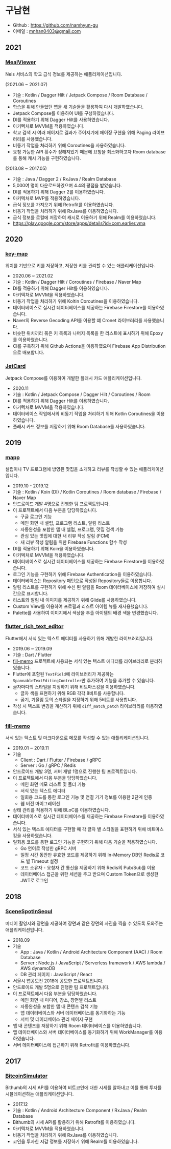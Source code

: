 # 구남현

- Github : https://github.com/namhyun-gu
- 이메일 : mnhan0403@gmail.com

## 2021

### [MealViewer](https://github.com/namhyun-gu/MealViewer)

Neis 서비스의 학교 급식 정보를 제공하는 애플리케이션입니다.

(2021.06 ~ 2021.07)

- 기술 : Kotlin / Dagger Hilt / Jetpack Compose / Room Database / Coroutines
- 학습을 위해 만들었던 앱을 새 기술들을 활용하여 다시 개발하였습니다.
- Jetpack Compose를 이용하여 UI를 구성하였습니다.
- DI를 적용하기 위해 Dagger Hilt를 사용하였습니다.
- 아키텍처로 MVVM을 적용하였습니다.
- 학교 검색 시 여러 페이지로 결과가 주어지기에 페이징 구현을 위해 Paging 라이브러리를 사용했습니다.
- 비동기 작업을 처리하기 위해 Coroutines을 사용하였습니다.
- 요청 가능한 API 횟수가 정해져있기 때문에 요청을 최소화하고자 Room database를 통해 캐시 기능을 구현하였습니다.

(2013.08 ~ 2017.05)

- 기술 : Java / Dagger 2 / RxJava / Realm Database
- 5,000여 명이 다운로드하였으며 4.4의 평점을 받았습니다.
- DI를 적용하기 위해 Dagger 2를 이용하였습니다.
- 아키텍처로 MVP를 적용하였습니다.
- 급식 정보를 가져오기 위해 Retrofit를 이용하였습니다.
- 비동기 작업을 처리하기 위해 RxJava를 이용하였습니다.
- 급식 정보를 로컬에 저장하여 캐시로 이용하기 위해 Realm를 이용하였습니다.
- https://play.google.com/store/apps/details?id=com.earlier.yma

## 2020

### [key-map](https://github.com/namhyun-gu/key-map)

위치를 기반으로 키를 저장하고, 저장한 키를 관리할 수 있는 애플리케이션입니다.

- 2020.06 ~ 2021.02
- 기술 : Kotlin / Dagger Hilt / Coroutines / Firebase / Naver Map
- DI를 적용하기 위해 Dagger Hilt를 이용하였습니다.
- 아키텍처로 MVVM을 적용하였습니다.
- 비동기 작업을 처리하기 위해 Koltin Coroutines을 이용하였습니다.
- 데이터베이스로 실시간 데이터베이스를 제공하는 Firebase Firestore를 이용하였습니다.
- Naver의 Reverse Gecoding API를 이용할 떄 Cronet 라이브러리를 사용했습니다.
- 비슷한 위치끼리 묶은 키 목록과 나머지 목록을 한 리스트에 표시하기 위해 Epoxy를 이용하였습니다.
- CI를 구축하기 위해 Github Actions을 이용하였으며 Firebase App Distribution으로 배포합니다.

### [JetCard](https://github.com/namhyun-gu/JetCard)

Jetpack Compose를 이용하여 개발한 플래시 카드 애플리케이션입니다.

- 2020.11
- 기술 : Kotlin / Jetpack Compose / Dagger Hilt / Coroutines / Room
- DI를 적용하기 위해 Dagger Hilt를 이용하였습니다.
- 아키텍처로 MVVM을 적용하였습니다.
- 데이터베이스 작업에서의 비동기 작업을 처리하기 위해 Kotlin Coroutines을 이용하였습니다.
- 플래시 카드 정보를 저장하기 위해 Room Database를 사용하였습니다.

## 2019

### [mapp](https://github.com/team-mapp/mapp)

셀럽이나 TV 프로그램에 방영된 맛집을 소개하고 리뷰를 작성할 수 있는 애플리케이션입니다.

- 2019.10 - 2019.12
- 기술 : Kotlin / Koin (DI) / Kotlin Coroutines / Room database / Firebase / Naver Map
- 안드로이드 개발 4명으로 진행한 팀 프로젝트입니다.
- 이 프로젝트에서 다음 부분을 담당하였습니다.
  - 구글 로그인 기능
  - 메인 화면 내 셀럽, 프로그램 리스트, 알림 리스트
  - 자동완성을 포함한 앱 내 셀럽, 프로그램, 맛집 검색 기능
  - 관심 있는 맛집에 대한 새 리뷰 작성 알림 (FCM)
  - 새 리뷰 작성 알림을 위한 Firebase Functions 함수 작성
- DI를 적용하기 위해 Koin을 이용하였습니다.
- 아키텍처로 MVVM을 적용하였습니다.
- 데이터베이스로 실시간 데이터베이스를 제공하는 Firebase Firestore를 이용하였습니다.
- 로그인 기능을 구현하기 위해 Firebase Authentication을 이용하였습니다.
- 데이터베이스는 Repository 패턴으로 작성된 Repository들로 이용합니다.
- 알림 리스트를 구현하기 위해 수신 된 알림을 Room 데이터베이스에 저장하여 실시간으로 표시합니다.
- 리스트와 알림 내 이미지를 제공하기 위해 Glide를 사용하였습니다.
- Custom View를 이용하여 프로필과 리스트 아이템 뷰를 재사용했습니다.
- Palette를 사용하여 이미지에서 색상을 추출 아이템의 배경 색을 변경했습니다.

### [flutter_rich_text_editor](https://github.com/namhyun-gu/flutter_rich_text_editor)

Flutter에서 서식 있는 텍스트 에디터를 사용하기 위해 개발한 라이브러리입니다.

- 2019.06 ~ 2019.09
- 기술 : Dart / Flutter
- [fill-memo](#fill-memo) 프로젝트에 사용되는 서식 있는 텍스트 에디터를 라이브러리로 분리하였습니다.
- Flutter에 포함된 `TextField`에 라이브러리가 제공하는 `SpannableTextEditingController`만 추가하여 기능을 추가할 수 있습니다.
- 글자마다의 스타일을 지정하기 위해 비트마스킹을 이용하였습니다.
  - 글자 색을 표현하기 위해 RGB 각각 8비트를 사용합니다.
  - 굵기, 기울임 등의 스타일을 지정하기 위해 5비트를 사용합니다.
- 작성 시 텍스트 변경을 계산하기 위해 `diff_match_patch` 라이브러리를 이용하였습니다.

### [fill-memo](https://github.com/smu-gp/fill-memo)

서식 있는 텍스트 및 마크다운으로 메모를 작성할 수 있는 애플리케이션입니다.

- 2019.01 ~ 2019.11
- 기술
  - Client : Dart / Flutter / Firebase / gRPC
  - Server : Go / gRPC / Redis
- 안드로이드 개발 3명, 서버 개발 1명으로 진행한 팀 프로젝트입니다.
- 이 프로젝트에서 다음 부분을 담당하였습니다.
  - 메인 화면 메모 리스트 및 폴더 기능
  - 서식 있는 텍스트 에디터
  - 일회용 코드를 통한 로그인 기능 및 연결 기기 정보를 이용한 2단계 인증
  - 웹 버전 마이그레이션
- 상태 관리를 적용하기 위해 BLoC를 이용하였습니다.
- 데이터베이스로 실시간 데이터베이스를 제공하는 Firebase Firestore를 이용하였습니다.
- 서식 있는 텍스트 에디터를 구현할 때 각 글자 별 스타일을 표현하기 위해 비트마스킹을 사용하였습니다.
- 일회용 코드를 통한 로그인 기능을 구현하기 위해 다음 기술을 적용하였습니다.
  - Go 언어로 작성한 gRPC 서버
  - 일정 시간 동안만 유효한 코드를 제공하기 위해 In-Memory DB인 Redis로 코드 별 Timeout 설정
  - 코드 소유자 - 요청자 간 통신을 제공하기 위해 Redis의 Pub/Sub를 이용
  - 데이터베이스 접근을 위한 세션을 주고 받으며 Custom Token으로 생성한 JWT로 로그인
## 2018

### [SceneSpotInSeoul](https://github.com/three-s/SceneSpotInSeoul)

미디어 촬영지와 장면을 제공하여 장면과 같은 장면의 사진을 찍을 수 있도록 도와주는 애플리케이션입니다.

- 2018.09
- 기술
  - App : Java / Kotlin / Android Architecture Component (AAC) / Room Database
  - Server : Node.js / JavaScript / Serverless framework / AWS lambda / AWS dynamoDB
  - DB 관리 페이지 : JavaScript / React
- 서울시 앱공모전 2018에 공모한 프로젝트입니다.
- 안드로이드 개발 5명으로 진행한 팀 프로젝트입니다.
- 이 프로젝트에서 다음 부분을 담당하였습니다.
  - 메인 화면 내 미디어, 장소, 장면별 리스트
  - 자동완성을 포함한 앱 내 콘텐츠 검색 기능
  - 앱 데이터베이스와 서버 데이터베이스를 동기화하는 기능
  - 서버 및 데이터베이스 관리 페이지 구현
- 앱 내 콘텐츠를 저장하기 위해 Room 데이터베이스를 이용하였습니다.
- 앱 데이터베이스와 서버 데이터베이스를 동기화하기 위해 WorkManager를 이용하였습니다.
- 서버 데이터베이스에 접근하기 위해 Retrofit를 이용하였습니다.

## 2017

### [BitcoinSimulator](https://github.com/namhyun-gu/BitcoinSimulator)

Bithumb의 시세 API를 이용하여 비트코인에 대한 시세를 알아내고 이를 통해 투자를 시뮬레이션하는 애플리케이션입니다.

- 2017.12
- 기술 : Kotlin / Android Architecture Component / RxJava / Realm Database
- Bithumb의 시세 API를 활용하기 위해 Retrofit를 이용하였습니다.
- 아키텍처로 MVVM을 적용하였습니다.
- 비동기 작업을 처리하기 위해 RxJava를 이용하였습니다.
- 코인을 투자한 지갑 정보를 저장하기 위해 Realm를 이용하였습니다.

